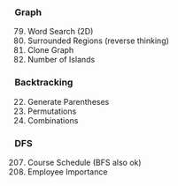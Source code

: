 ### Graph
79. Word Search (2D)
130. Surrounded Regions  (reverse thinking)
133. Clone Graph
200. Number of Islands


### Backtracking
22. Generate Parentheses
46. Permutations
77. Combinations


### DFS
207. Course Schedule  (BFS also ok)
690. Employee Importance
